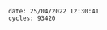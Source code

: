 

                date: 25/04/2022 12:30:41
                cycles: 93420

                         
